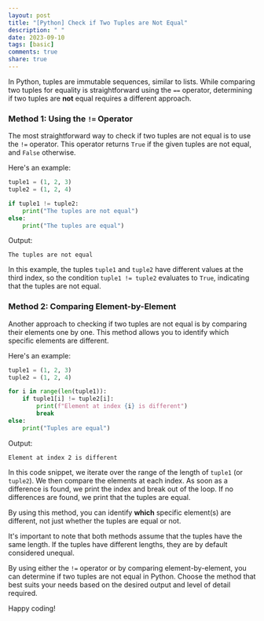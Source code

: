 ```yaml
---
layout: post
title: "[Python] Check if Two Tuples are Not Equal"
description: " "
date: 2023-09-10
tags: [basic]
comments: true
share: true
---
```


In Python, tuples are immutable sequences, similar to lists. While comparing two tuples for equality is straightforward using the `==` operator, determining if two tuples are **not** equal requires a different approach.

### Method 1: Using the `!=` Operator

The most straightforward way to check if two tuples are not equal is to use the `!=` operator. This operator returns `True` if the given tuples are not equal, and `False` otherwise.

Here's an example:

```python
tuple1 = (1, 2, 3)
tuple2 = (1, 2, 4)

if tuple1 != tuple2:
    print("The tuples are not equal")
else:
    print("The tuples are equal")
```

Output:

```
The tuples are not equal
```

In this example, the tuples `tuple1` and `tuple2` have different values at the third index, so the condition `tuple1 != tuple2` evaluates to `True`, indicating that the tuples are not equal.

### Method 2: Comparing Element-by-Element

Another approach to checking if two tuples are not equal is by comparing their elements one by one. This method allows you to identify which specific elements are different.

Here's an example:

```python
tuple1 = (1, 2, 3)
tuple2 = (1, 2, 4)

for i in range(len(tuple1)):
    if tuple1[i] != tuple2[i]:
        print(f"Element at index {i} is different")
        break
else:
    print("Tuples are equal")
```

Output:

```
Element at index 2 is different
```

In this code snippet, we iterate over the range of the length of `tuple1` (or `tuple2`). We then compare the elements at each index. As soon as a difference is found, we print the index and break out of the loop. If no differences are found, we print that the tuples are equal.

By using this method, you can identify **which** specific element(s) are different, not just whether the tuples are equal or not.

It's important to note that both methods assume that the tuples have the same length. If the tuples have different lengths, they are by default considered unequal.

By using either the `!=` operator or by comparing element-by-element, you can determine if two tuples are not equal in Python. Choose the method that best suits your needs based on the desired output and level of detail required.

Happy coding!